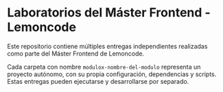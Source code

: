 # Laboratorios del Máster Frontend - Lemoncode

Este repositorio contiene múltiples entregas independientes realizadas como parte del Máster Frontend de Lemoncode.

Cada carpeta con nombre `modulox-nombre-del-modulo` representa un proyecto autónomo, con su propia configuración, dependencias y scripts. Estas entregas pueden ejecutarse y desarrollarse por separado.